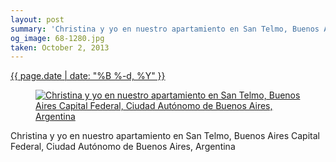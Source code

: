 ```yaml
---
layout: post
summary: 'Christina y yo en nuestro apartamiento en San Telmo, Buenos Aires Capital Federal, Ciudad Autónomo de Buenos Aires, Argentina'
og_image: 68-1280.jpg
taken: October 2, 2013
---
```


<div class="post">
 <time>
  <a href="/68">
   {{ page.date | date: "%B %-d, %Y" }}
  </a>
 </time>
 <a href="/68">
  <figure data-taken="10/2/2013">
   <img alt="Christina y yo en nuestro apartamiento en San Telmo, Buenos Aires Capital Federal, Ciudad Autónomo de Buenos Aires, Argentina" sizes="(min-width: 700px) 50vw, calc(100vw - 2rem)" src="{{ site.assets_url }}/68-640.jpg" srcset="{{ site.assets_url }}/68-1280.jpg 1280w, {{ site.assets_url }}/68-960.jpg 960w, {{ site.assets_url }}/68-640.jpg 640w, {{ site.assets_url }}/68-320.jpg 320w"/>
  </figure>
 </a>
 <span>
  Christina y yo en nuestro apartamiento en San Telmo, Buenos Aires Capital Federal, Ciudad Autónomo de Buenos Aires, Argentina
 </span>
</div>
